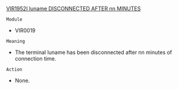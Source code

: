 [VIR1952I luname DISCONNECTED AFTER nn MINUTES](https://virtel.readthedocs.io/en/latest/manuals/virtel/Virtel459MG/messages.html?highlight=VIR1952I#VIR1952I)

`Module`
- VIR0019

`Meaning`
- The terminal luname has been disconnected after nn minutes of connection time.

`Action`
- None.
